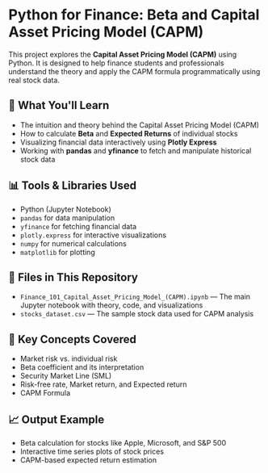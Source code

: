 # Python for Finance: Beta and Capital Asset Pricing Model (CAPM)

This project explores the **Capital Asset Pricing Model (CAPM)** using Python. It is designed to help finance students and professionals understand the theory and apply the CAPM formula programmatically using real stock data.

## 📌 What You'll Learn

- The intuition and theory behind the Capital Asset Pricing Model (CAPM)
- How to calculate **Beta** and **Expected Returns** of individual stocks
- Visualizing financial data interactively using **Plotly Express**
- Working with **pandas** and **yfinance** to fetch and manipulate historical stock data

## 📊 Tools & Libraries Used

- Python (Jupyter Notebook)
- `pandas` for data manipulation
- `yfinance` for fetching financial data
- `plotly.express` for interactive visualizations
- `numpy` for numerical calculations
- `matplotlib` for plotting

## 📂 Files in This Repository

- `Finance_101_Capital_Asset_Pricing_Model_(CAPM).ipynb` — The main Jupyter notebook with theory, code, and visualizations
- `stocks_dataset.csv` — The sample stock data used for CAPM analysis

## 🧠 Key Concepts Covered

- Market risk vs. individual risk
- Beta coefficient and its interpretation
- Security Market Line (SML)
- Risk-free rate, Market return, and Expected return
- CAPM Formula

## 📈 Output Example

- Beta calculation for stocks like Apple, Microsoft, and S&P 500
- Interactive time series plots of stock prices
- CAPM-based expected return estimation
